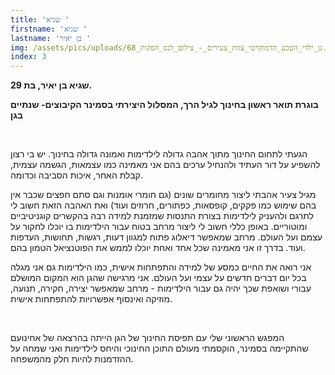 ```yaml
---
title: 'שגיא '
firstname: 'שגיא '
lastname: 'בן יאיר '
img: /assets/pics/uploads/גן_ילדי_הטבע_הדמוקרטי_צוות_צעירים_-_צילום_לנס_הפקות_68.jpg
index: 3
---
```


**שגיא בן יאיר, בת 29.**

**בוגרת תואר ראשון בחינוך לגיל הרך, המסלול היצירתי בסמינר הקיבוצים- שנתיים בגן**

<br />

הגעתי לתחום החינוך מתוך אהבה גדולה לילדימות ואמונה גדולה בחינוך. יש בי רצון להשפיע על דור העתיד ולהנחיל ערכים בהם אני מאמינה כמו עצמאות, הגשמה עצמית, קבלת האחר, איכות הסביבה וכדומה.

מגיל צעיר אהבתי ליצור מחומרים שונים (גם חומרי אומנות וגם סתם חפצים שכבר אין בהם שימוש כמו פקקים, קופסאות, כפתורים, חרוזים ועוד) ואת האהבה הזאת חשוב לי לתרגם ולהעניק לילדימות בצורת התנסות שמזמנת למידה רבה בהקשרים קוגניטיביים ומוטוריים. באופן כללי חשוב לי ליצור מרחב בטוח עבור הילדימות בו יוכלו לחקור על עצמם ועל העולם. מרחב שמאפשר דיאלוג פתוח למגוון דעות, רגשות, תחושות, העדפות ועוד. בדרך זו אני מאמינה שכל אחד ואחת יוכלו לממש את הפוטנציאל הטמון בהם.

אני רואה את החיים כמסע של למידה והתפתחות אישית, כמו הילדימות גם אני מגלה בכל יום דברים חדשים על עצמי ועל העולם. אני מרגישה שהגן הוא המקום המושלם עבורי ושואפת שכך יהיה גם עבור הילדימות - מרחב שמאפשר יצירה, חקירה, תנועה, מוזיקה ואינסוף אפשרויות להתפתחות אישית.

<br />

המפגש הראשוני שלי עם תפיסת החינוך של הגן הייתה בהרצאה של אחינועם שהתקיימה בסמינר, הוקסמתי מעולם התוכן החינוכי והיחס לילדימות ואני שמחה על ההזדמנות להיות חלק מהמשפחה.
